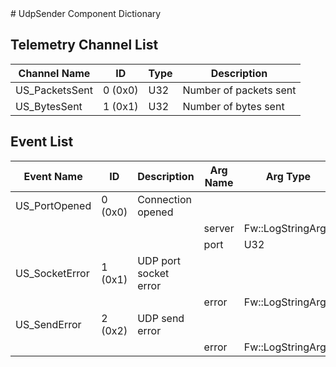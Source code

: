 <title>UdpSender Component Dictionary</title>
# UdpSender Component Dictionary


## Telemetry Channel List

|Channel Name|ID|Type|Description|
|---|---|---|---|
|US_PacketsSent|0 (0x0)|U32|Number of packets sent|
|US_BytesSent|1 (0x1)|U32|Number of bytes sent|

## Event List

|Event Name|ID|Description|Arg Name|Arg Type|Arg Size|Description
|---|---|---|---|---|---|---|
|US_PortOpened|0 (0x0)|Connection opened| | | | |
| | | |server|Fw::LogStringArg&|80||
| | | |port|U32|||
|US_SocketError|1 (0x1)|UDP port socket error| | | | |
| | | |error|Fw::LogStringArg&|80||
|US_SendError|2 (0x2)|UDP send error| | | | |
| | | |error|Fw::LogStringArg&|80||
